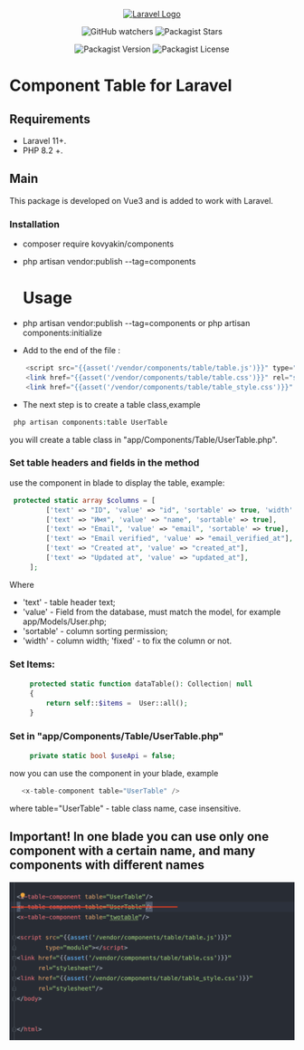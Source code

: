 <p align="center"><a href="https://laravel.com" target="_blank"><img src="https://raw.githubusercontent.com/laravel/art/master/logo-lockup/5%20SVG/2%20CMYK/1%20Full%20Color/laravel-logolockup-cmyk-red.svg" width="400" alt="Laravel Logo"></a></p>

<p align="center">

<div style="text-align: center;">

![GitHub watchers](https://img.shields.io/github/watchers/kovyakin/components)
![Packagist Stars](https://img.shields.io/packagist/stars/kovyakin/components)

![Packagist Version](https://img.shields.io/packagist/v/kovyakin/components)
![Packagist License](https://img.shields.io/packagist/l/kovyakin/components)

</div>

# Component Table for Laravel

## Requirements

- Laravel 11+.
- PHP 8.2 +.

## Main

This package is developed on Vue3
and is added to work with Laravel.

### Installation

- composer require kovyakin/components

- php artisan vendor:publish --tag=components

  # Usage
- php artisan vendor:publish --tag=components or php artisan components:initialize
- Add to the end of the file :

```php
    <script src="{{asset('/vendor/components/table/table.js')}}" type="module"></script>
    <link href="{{asset('/vendor/components/table/table.css')}}" rel="stylesheet" />
    <link href="{{asset('/vendor/components/table/table_style.css')}}" rel="stylesheet" />
```

- The next step is to create a table class,example

```php
 php artisan components:table UserTable
```

you will create a table class in "app/Components/Table/UserTable.php".

### Set table headers and fields in the method

use the component <x-table-component table="UserTable" /> in blade to display the table,
example:

```php
 protected static array $columns = [
         ['text' => "ID", 'value' => "id", 'sortable' => true, 'width' => '40', 'fixed' => true],
         ['text' => "Имя", 'value' => "name", 'sortable' => true],
         ['text' => "Email", 'value' => "email", 'sortable' => true],
         ['text' => "Email verified", 'value' => "email_verified_at"],
         ['text' => "Created at", 'value' => "created_at"],
         ['text' => "Updated at", 'value' => "updated_at"],
     ];
```

Where

- 'text' - table header text;
- 'value' - Field from the database, must match the model, for example app/Models/User.php;
- 'sortable' - column sorting permission;
- 'width' - column width;
  'fixed' - to fix the column or not.

### Set Items:

```php
     protected static function dataTable(): Collection| null
     {
         return self::$items =  User::all();
     }
```

### Set in "app/Components/Table/UserTable.php"

```php
     private static bool $useApi = false;
```

now you can use the component in your blade, example

```php
   <x-table-component table="UserTable" /> 
```

where table="UserTable" - table class name, case insensitive.

## Important! In one blade you can use only one component with a certain name, and many components with different names

  <img src="https://github.com/kovyakin/components/blob/master/docs/images/2.png" alt="image">